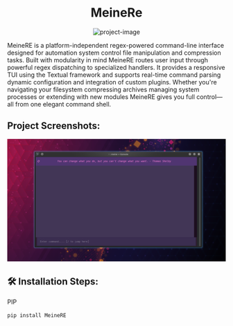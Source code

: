 <h1 align="center" id="title">MeineRe</h1>

<p align="center"><img src="https://socialify.git.ci/Balaji01-4D/MeineRE/image?description=1&amp;font=Jost&amp;language=1&amp;name=1&amp;owner=1&amp;pattern=Floating+Cogs&amp;theme=Auto" alt="project-image"></p>

<p id="description">MeineRE is a platform-independent regex-powered command-line interface designed for automation system control file manipulation and compression tasks. Built with modularity in mind MeineRE routes user input through powerful regex dispatching to specialized handlers. It provides a responsive TUI using the Textual framework and supports real-time command parsing dynamic configuration and integration of custom plugins. Whether you're navigating your filesystem compressing archives managing system processes or extending with new modules MeineRE gives you full control—all from one elegant command shell.</p>


<h2>Project Screenshots:</h2>

<img src="https://github.com/Balaji01-4D/MeineRE/blob/main/img/opening.png" alt="project-screenshot" width="100%" height="50%">

<h2>🛠️ Installation Steps:</h2>

<p>PIP</p>

```
pip install MeineRE
```
